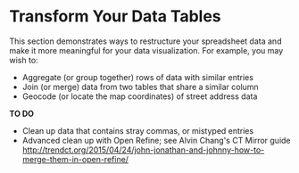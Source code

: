 # Transform Your Data Tables

This section demonstrates ways to restructure your spreadsheet data and make it more meaningful for your data visualization. For example, you may wish to:

- Aggregate (or group together) rows of data with similar entries
- Join (or merge) data from two tables that share a similar column
- Geocode (or locate the map coordinates) of street address data

**TO DO**
- Clean up data that contains stray commas, or mistyped entries
- Advanced clean up with Open Refine; see Alvin Chang's CT Mirror guide http://trendct.org/2015/04/24/john-jonathan-and-johnny-how-to-merge-them-in-open-refine/
